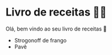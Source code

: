 # Livro de receitas :man_cook:

Olá, bem vindo ao seu livro de receitas :wave:

- Strogonoff de frango
- Pavê


